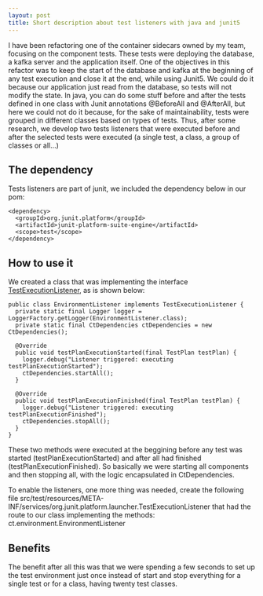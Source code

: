 ```yaml
---
layout: post
title: Short description about test listeners with java and junit5
---
```

I have been refactoring one of the container sidecars owned by my team, focusing on the component tests. These tests were deploying the database, a kafka server and the application itself. One of the objectives in this refactor was to keep the start of the database and kafka at the beginning of any test execution and close it at the end, while using Junit5. We could do it because our application just read from the database, so tests will not modify the state.
In java, you can do some stuff before and after the tests defined in one class with Junit annotations @BeforeAll and @AfterAll, but here we could not do it because, for the sake of maintainability, tests were grouped in different classes based on types of tests. Thus, after some research, we develop two tests listeners that were executed before and after the selected  tests were executed (a single test, a class, a group of classes or all...)

## The dependency
Tests listeners are part of junit, we included the dependency below in our pom:

```
<dependency>
  <groupId>org.junit.platform</groupId>
  <artifactId>junit-platform-suite-engine</artifactId>
  <scope>test</scope>
</dependency>
```

## How to use it
We created a class that was implementing the interface [TestExecutionListener](https://junit.org/junit5/docs/5.0.3/api/org/junit/platform/launcher/TestExecutionListener.html), as is shown below:

```
public class EnvironmentListener implements TestExecutionListener {
  private static final Logger logger = LoggerFactory.getLogger(EnvironmentListener.class);
  private static final CtDependencies ctDependencies = new CtDependencies();

  @Override
  public void testPlanExecutionStarted(final TestPlan testPlan) {
    logger.debug("Listener triggered: executing testPlanExecutionStarted");
    ctDependencies.startAll();
  }

  @Override
  public void testPlanExecutionFinished(final TestPlan testPlan) {
    logger.debug("Listener triggered: executing testPlanExecutionFinished");
    ctDependencies.stopAll();
  }
}
```

These two methods were executed at the beggining before any test was started (testPlanExecutionStarted)  and after all had finished (testPlanExecutionFinished). So basically we were starting all components and then stopping all, with the logic encapsulated in CtDependencies.

To enable the listeners, one more thing was needed, create the following file src/test/resources/META-INF/services/org.junit.platform.launcher.TestExecutionListener that had the route to our class implementing the methods:
ct.environment.EnvironmentListener

## Benefits
The benefit after all this was that we were spending a few seconds to set up the test environment just once instead of start and stop everything for a single test or for a class, having twenty test classes.
